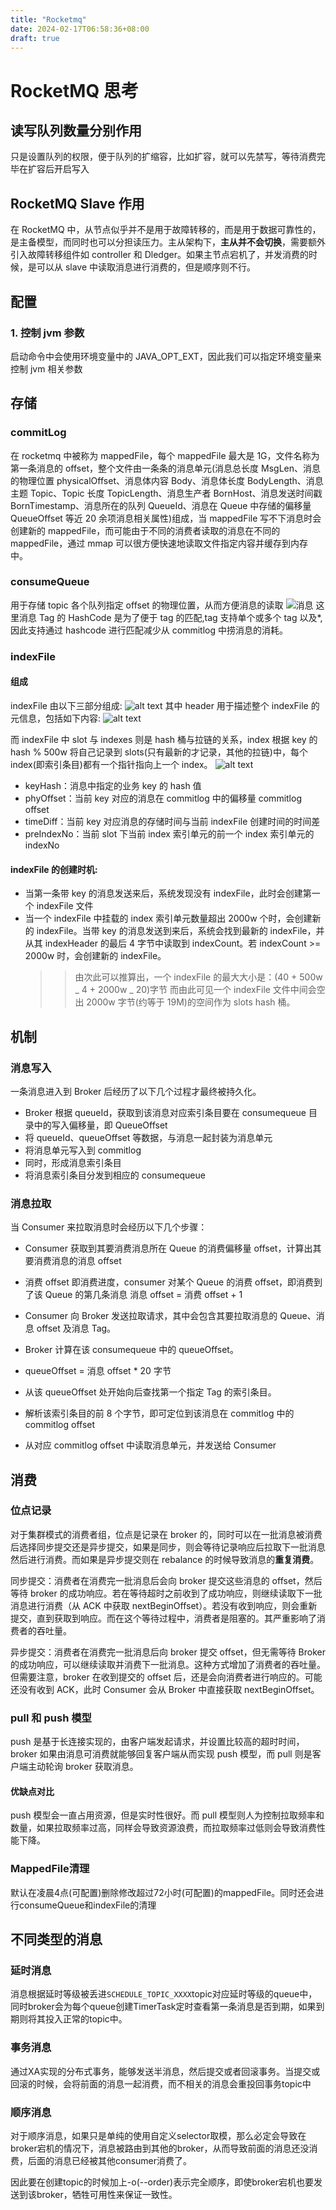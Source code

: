 ```yaml
---
title: "Rocketmq"
date: 2024-02-17T06:58:36+08:00
draft: true
---
```


# RocketMQ 思考

## 读写队列数量分别作用

只是设置队列的权限，便于队列的扩缩容，比如扩容，就可以先禁写，等待消费完毕在扩容后开启写入

## RocketMQ Slave 作用

在 RocketMQ 中，从节点似乎并不是用于故障转移的，而是用于数据可靠性的，是主备模型，而同时也可以分担读压力。主从架构下，**主从并不会切换**，需要额外引入故障转移组件如 controller 和 Dledger。如果主节点宕机了，并发消费的时候，是可以从 slave 中读取消息进行消费的，但是顺序则不行。

## 配置

### 1. 控制 jvm 参数

启动命令中会使用环境变量中的 JAVA_OPT_EXT，因此我们可以指定环境变量来控制 jvm 相关参数

## 存储

### commitLog

在 rocketmq 中被称为 mappedFile，每个 mappedFile 最大是 1G，文件名称为第一条消息的 offset，整个文件由一条条的消息单元(消息总长度 MsgLen、消息的物理位置 physicalOffset、消息体内容 Body、消息体长度 BodyLength、消息主题 Topic、Topic 长度 TopicLength、消息生产者 BornHost、消息发送时间戳 BornTimestamp、消息所在的队列 QueueId、消息在 Queue 中存储的偏移量 QueueOffset 等近 20 余项消息相关属性)组成，当 mappedFile 写不下消息时会创建新的 mappedFile，而可能由于不同的消费者读取的消息在不同的 mappedFile，通过 mmap 可以很方便快速地读取文件指定内容并缓存到内存中。

### consumeQueue

用于存储 topic 各个队列指定 offset 的物理位置，从而方便消息的读取
![消息](image.png)
这里消息 Tag 的 HashCode 是为了便于 tag 的匹配,tag 支持单个或多个 tag 以及\*,因此支持通过 hashcode 进行匹配减少从 commitlog 中捞消息的消耗。

### indexFile

#### 组成

indexFile 由以下三部分组成:
![alt text](image-1.png)
其中 header 用于描述整个 indexFile 的元信息，包括如下内容:
![alt text](image-2.png)

而 indexFile 中 slot 与 indexes 则是 hash 桶与拉链的关系，index 根据 key 的 hash % 500w 将自己记录到 slots(只有最新的才记录，其他的拉链)中，每个 index(即索引条目)都有一个指针指向上一个 index。
![alt text](image-3.png)

- keyHash：消息中指定的业务 key 的 hash 值
- phyOffset：当前 key 对应的消息在 commitlog 中的偏移量 commitlog offset
- timeDiff：当前 key 对应消息的存储时间与当前 indexFile 创建时间的时间差
- preIndexNo：当前 slot 下当前 index 索引单元的前一个 index 索引单元的 indexNo

#### indexFile 的创建时机:

- 当第一条带 key 的消息发送来后，系统发现没有 indexFile，此时会创建第一个 indexFile 文件
- 当一个 indexFile 中挂载的 index 索引单元数量超出 2000w 个时，会创建新的 indexFile。当带 key 的消息发送到来后，系统会找到最新的 indexFile，并从其 indexHeader 的最后 4 字节中读取到 indexCount。若 indexCount >= 2000w 时，会创建新的 indexFile。
  > > 由次此可以推算出，一个 indexFile 的最大大小是：(40 + 500w _ 4 + 2000w _ 20)字节
  > > 而由此可见一个 indexFile 文件中间会空出 2000w 字节(约等于 19M)的空间作为 slots hash 桶。

## 机制

### 消息写入

一条消息进入到 Broker 后经历了以下几个过程才最终被持久化。

- Broker 根据 queueId，获取到该消息对应索引条目要在 consumequeue 目录中的写入偏移量，即 QueueOffset
- 将 queueId、queueOffset 等数据，与消息一起封装为消息单元
- 将消息单元写入到 commitlog
- 同时，形成消息索引条目
- 将消息索引条目分发到相应的 consumequeue

### 消息拉取

当 Consumer 来拉取消息时会经历以下几个步骤：

- Consumer 获取到其要消费消息所在 Queue 的消费偏移量 offset，计算出其要消费消息的消息 offset

- 消费 offset 即消费进度，consumer 对某个 Queue 的消费 offset，即消费到了该 Queue 的第几条消息
  消息 offset = 消费 offset + 1

- Consumer 向 Broker 发送拉取请求，其中会包含其要拉取消息的 Queue、消息 offset 及消息 Tag。

- Broker 计算在该 consumequeue 中的 queueOffset。

- queueOffset = 消息 offset \* 20 字节

- 从该 queueOffset 处开始向后查找第一个指定 Tag 的索引条目。

- 解析该索引条目的前 8 个字节，即可定位到该消息在 commitlog 中的 commitlog offset

- 从对应 commitlog offset 中读取消息单元，并发送给 Consumer

## 消费

### 位点记录

对于集群模式的消费者组，位点是记录在 broker 的，同时可以在一批消息被消费后选择同步提交还是异步提交，如果是同步，则会等待记录响应后拉取下一批消息然后进行消费。而如果是异步提交则在 rebalance 的时候导致消息的**重复消费**。

同步提交：消费者在消费完一批消息后会向 broker 提交这些消息的 offset，然后等待 broker 的成功响应。若在等待超时之前收到了成功响应，则继续读取下一批消息进行消费（从 ACK 中获取 nextBeginOffset）。若没有收到响应，则会重新提交，直到获取到响应。而在这个等待过程中，消费者是阻塞的。其严重影响了消费者的吞吐量。

异步提交：消费者在消费完一批消息后向 broker 提交 offset，但无需等待 Broker 的成功响应，可以继续读取并消费下一批消息。这种方式增加了消费者的吞吐量。但需要注意，broker 在收到提交的 offset 后，还是会向消费者进行响应的。可能还没有收到 ACK，此时 Consumer 会从 Broker 中直接获取 nextBeginOffset。

### pull 和 push 模型

push 是基于长连接实现的，由客户端发起请求，并设置比较高的超时时间，broker 如果由消息可消费就能够回复客户端从而实现 push 模型，而 pull 则是客户端主动轮询 broker 获取消息。

#### 优缺点对比

push 模型会一直占用资源，但是实时性很好。而 pull 模型则人为控制拉取频率和数量，如果拉取频率过高，同样会导致资源浪费，而拉取频率过低则会导致消费性能下降。

### MappedFile清理
默认在凌晨4点(可配置)删除修改超过72小时(可配置)的mappedFile。同时还会进行consumeQueue和indexFile的清理

## 不同类型的消息
### 延时消息
消息根据延时等级被丢进`SCHEDULE_TOPIC_XXXX`topic对应延时等级的queue中，同时broker会为每个queue创建TimerTask定时查看第一条消息是否到期，如果到期则将其投入正常的topic中。

### 事务消息
通过XA实现的分布式事务，能够发送半消息，然后提交或者回滚事务。当提交或回滚的时候，会将前面的消息一起消费，而不相关的消息会重投回事务topic中

### 顺序消息
对于顺序消息，如果只是单纯的使用自定义selector取模，那么必定会导致在broker宕机的情况下，消息被路由到其他的broker，从而导致前面的消息还没消费，后面的消息已经被其他consumer消费了。

因此要在创建topic的时候加上-o(--order)表示完全顺序，即使broker宕机也要发送到该broker，牺牲可用性来保证一致性。